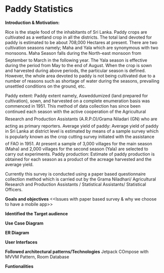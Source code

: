# Paddy Statistics



**Introduction & Motivation:**

Rice is the staple food of the inhabitants of Sri Lanka. Paddy crops are cultivated as a wetland crop in all the districts. The total land devoted for paddy is estimated to be about 708,000 Hectares at present. There are two cultivation seasons namely; Maha and Yala which are synonymous with two monsoons. Maha Season falls during the North-east monsoon from September to March in the following year. The Yala season is effective during the period from May to the end of August. When the crop is sown and harvested during above periods, the particular season is defined. However, the whole area devoted to paddy is not being cultivated due to a number of reasons such as shortage of water during the seasons, prevailing unsettled conditions on the ground, etc. 

Paddy extent: Paddy extent namely, Asweddumized (land prepared for cultivation), sown, and harvested on a complete enumeration basis was commenced in 1951. This method of data collection has since been continued each season with the active cooperation of the Agricultural Research and Production Assistants (A.R.P.O)/Grama Niladari (GN) who are acting as primary reporters.
Average yield of paddy: Average yield of paddy in Sri Lanka at district level is estimated by means of a sample survey which is popularly known as the crop cutting survey initiated with the assistance of FAO in 1951. At present a sample of 3,000 villages for the main season (Maha) and 2,000 villages for the second season (Yala) are selected to carry out experiments.
Paddy production: Estimate of paddy production is obtained for each season as a product of the acreage harvested and the average yield.

Currently this survey is conducted using a paper based questionnaire collection method which is carried out by the Grama Niladhari/ Agricultural Research and Production Assistants / Statistical Assistants/ Statistical Officers.

**Goals and objectives**
<<Issues with paper based survey & why we choose to have a mobile app>>


**Identified the Target audience**


**Use Case Diagram**


**ER Diagram**


**User Interfaces**


**Followed architectural patterns/Technologies**
Jetpack COmpose with MVVM Pattern, Room Database

**Funtionalities**
